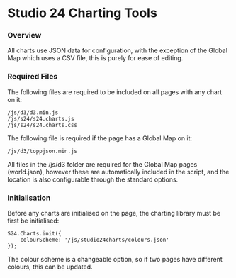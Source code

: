 # Studio 24 Charting Tools

### Overview

All charts use JSON data for configuration, with the exception of the Global Map which uses a CSV file, this is purely for ease of editing.

### Required Files

The following files are required to be included on all pages with any chart on it:

```
/js/d3/d3.min.js
/js/s24/s24.charts.js
/js/s24/s24.charts.css
```

The following file is required if the page has a Global Map on it:

```
/js/d3/toppjson.min.js
```

All files in the /js/d3 folder are required for the Global Map pages (world.json), however these are automatically included in the script, and the location is also configurable through the standard options.

### Initialisation

Before any charts are initialised on the page, the charting library must be first be initialised:

```
S24.Charts.init({
    colourScheme: '/js/studio24charts/colours.json'
});
```

The colour scheme is a changeable option, so if two pages have different colours, this can be updated.